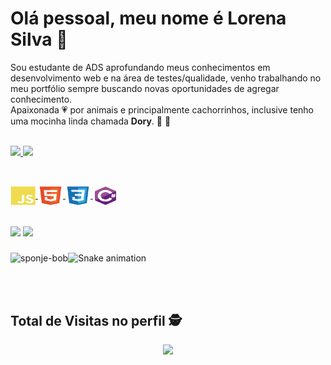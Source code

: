   # Olá pessoal, meu nome é Lorena Silva :sunflower:<br>
  Sou estudante de ADS aprofundando meus conhecimentos em desenvolvimento web e na área de testes/qualidade, venho trabalhando no meu portfólio sempre buscando novas oportunidades de agregar conhecimento.
 <br> Apaixonada :heartpulse: por animais e principalmente cachorrinhos, inclusive tenho uma mocinha linda chamada __Dory__. :dog: :tropical_fish: <br><br>
   <div>
  <a href="https://github.com/Lorenaasilva">
  <img height="160em" src="https://github-readme-stats.vercel.app/api?username=Lorenaasilva&show_icons=true&theme=nightowl&include_all_commits=true&count_private=true"/>
  <img height="160em" src="https://github-readme-stats.vercel.app/api/top-langs/?username=Lorenaasilva&layout=compact&langs_count=16&theme=nightowl"/>
<div>
  
  ##
  
<div style="display: inline_block"><br>
  <img align="center" alt="Lorena-Js" height="30" width="40" src="https://raw.githubusercontent.com/devicons/devicon/master/icons/javascript/javascript-plain.svg">
  <img align="center" alt="Lorena-HTML" height="30" width="40" src="https://raw.githubusercontent.com/devicons/devicon/master/icons/html5/html5-original.svg">
  <img align="center" alt="Lorena-CSS" height="30" width="40" src="https://raw.githubusercontent.com/devicons/devicon/master/icons/css3/css3-original.svg">
  <img align="center" alt="Lorena-Csharp" height="30" width="40" src="https://raw.githubusercontent.com/devicons/devicon/master/icons/csharp/csharp-original.svg">
</div>
  <br><br>
 <a href = "mailto: lorenasandrade.silva@gmail.com"><img src="https://img.shields.io/badge/-Gmail-%23333?style=for-the-badge&logo=gmail&logoColor=white" target="_blank"></a>
  <a href="https://www.linkedin.com/in/lorena-silva-ba3aa6103/" target="_blank"><img src="https://img.shields.io/badge/-LinkedIn-%230077B5?style=for-the-badge&logo=linkedin&logoColor=white" target="_blank"></a> <br>
  
  ###
  
   <img align="left" alt="sponje-bob" src="https://static.wixstatic.com/media/e3971c_498f068e97674f0daa61f5d4835a6f78~mv2.gif">
  
  ![Snake animation](https://github.com/Lorenaasilva/Lorenaasilva/blob/output/github-contribution-grid-snake.svg)

 <br><br>
  <p align="center"> 
    
## Total de Visitas no perfil :detective: <br>
    
 <p align="center"> 
   <img alingn="center" src="https://profile-counter.glitch.me/Lorenaasilva/count.svg" />
 </p>
